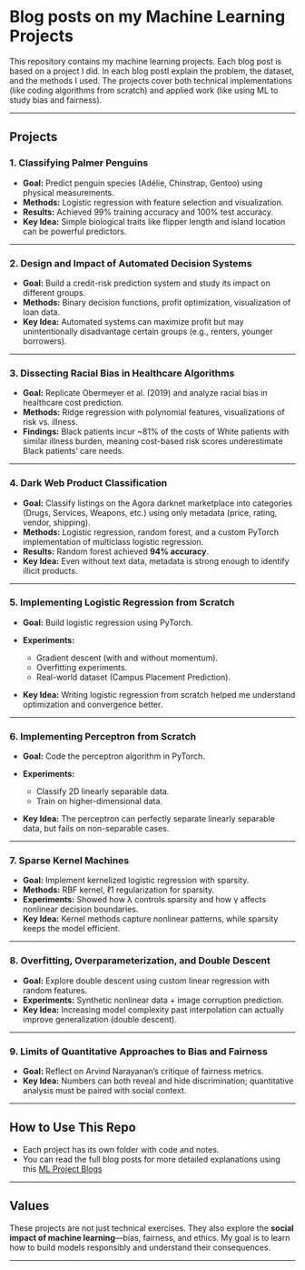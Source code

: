# Blog posts on my Machine Learning Projects

This repository contains my machine learning projects. Each blog post is based on a  project I did. In each blog postI explain the problem, the dataset, and the methods I used. The projects cover both technical implementations (like coding algorithms from scratch) and applied work (like using ML to study bias and fairness).

---

## Projects

### 1. Classifying Palmer Penguins

* **Goal:** Predict penguin species (Adélie, Chinstrap, Gentoo) using physical measurements.
* **Methods:** Logistic regression with feature selection and visualization.
* **Results:** Achieved 99% training accuracy and 100% test accuracy.
* **Key Idea:** Simple biological traits like flipper length and island location can be powerful predictors.

---

### 2. Design and Impact of Automated Decision Systems

* **Goal:** Build a credit-risk prediction system and study its impact on different groups.
* **Methods:** Binary decision functions, profit optimization, visualization of loan data.
* **Key Idea:** Automated systems can maximize profit but may unintentionally disadvantage certain groups (e.g., renters, younger borrowers).

---

### 3. Dissecting Racial Bias in Healthcare Algorithms

* **Goal:** Replicate Obermeyer et al. (2019) and analyze racial bias in healthcare cost prediction.
* **Methods:** Ridge regression with polynomial features, visualizations of risk vs. illness.
* **Findings:** Black patients incur \~81% of the costs of White patients with similar illness burden, meaning cost-based risk scores underestimate Black patients’ care needs.

---

### 4. Dark Web Product Classification

* **Goal:** Classify listings on the Agora darknet marketplace into categories (Drugs, Services, Weapons, etc.) using only metadata (price, rating, vendor, shipping).
* **Methods:** Logistic regression, random forest, and a custom PyTorch implementation of multiclass logistic regression.
* **Results:** Random forest achieved **94% accuracy**.
* **Key Idea:** Even without text data, metadata is strong enough to identify illicit products.

---

### 5. Implementing Logistic Regression from Scratch

* **Goal:** Build logistic regression using PyTorch.
* **Experiments:**

  * Gradient descent (with and without momentum).
  * Overfitting experiments.
  * Real-world dataset (Campus Placement Prediction).
* **Key Idea:** Writing logistic regression from scratch helped me understand optimization and convergence better.

---

### 6. Implementing Perceptron from Scratch

* **Goal:** Code the perceptron algorithm in PyTorch.
* **Experiments:**

  * Classify 2D linearly separable data.
  * Train on higher-dimensional data.
* **Key Idea:** The perceptron can perfectly separate linearly separable data, but fails on non-separable cases.

---

### 7. Sparse Kernel Machines

* **Goal:** Implement kernelized logistic regression with sparsity.
* **Methods:** RBF kernel, ℓ1 regularization for sparsity.
* **Experiments:** Showed how λ controls sparsity and how γ affects nonlinear decision boundaries.
* **Key Idea:** Kernel methods capture nonlinear patterns, while sparsity keeps the model efficient.

---

### 8. Overfitting, Overparameterization, and Double Descent

* **Goal:** Explore double descent using custom linear regression with random features.
* **Experiments:** Synthetic nonlinear data + image corruption prediction.
* **Key Idea:** Increasing model complexity past interpolation can actually improve generalization (double descent).

---

### 9. Limits of Quantitative Approaches to Bias and Fairness

* **Goal:** Reflect on Arvind Narayanan’s critique of fairness metrics.
* **Key Idea:** Numbers can both reveal and hide discrimination; quantitative analysis must be paired with social context.

---

## How to Use This Repo

* Each project has its own folder with code and notes.
* You can read the full blog posts for more detailed explanations using this [ML Project Blogs](https://pbabu-github.github.io/ML-Projects/)
  
---

## Values

These projects are not just technical exercises. They also explore the **social impact of machine learning**—bias, fairness, and ethics. My goal is to learn how to build models responsibly and understand their consequences.

---
